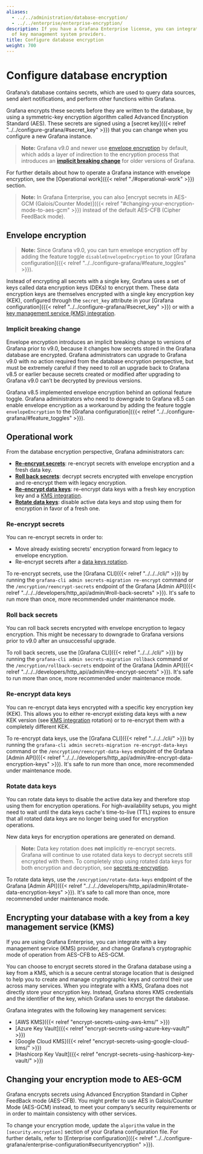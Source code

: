 ```yaml
---
aliases:
  - ../../administration/database-encryption/
  - ../../enterprise/enterprise-encryption/
description: If you have a Grafana Enterprise license, you can integrate with a variety
  of key management system providers.
title: Configure database encryption
weight: 700
---
```


# Configure database encryption

Grafana’s database contains secrets, which are used to query data sources, send alert notifications, and perform other functions within Grafana.

Grafana encrypts these secrets before they are written to the database, by using a symmetric-key encryption algorithm called Advanced Encryption Standard (AES). These secrets are signed using a [secret key]({{< relref "../../configure-grafana/#secret_key" >}}) that you can change when you configure a new Grafana instance.

> **Note:** Grafana v9.0 and newer use [envelope encryption](#envelope-encryption) by default, which adds a layer of indirection to the encryption process that introduces an [**implicit breaking change**](#implicit-breaking-change) for older versions of Grafana.

For further details about how to operate a Grafana instance with envelope encryption, see the [Operational work]({{< relref "./#operational-work" >}}) section.

> **Note:** In Grafana Enterprise, you can also [encrypt secrets in AES-GCM (Galois/Counter Mode)]({{< relref "#changing-your-encryption-mode-to-aes-gcm" >}}) instead of the default AES-CFB (Cipher FeedBack mode).

## Envelope encryption

> **Note:** Since Grafana v9.0, you can turn envelope encryption off by adding the feature toggle `disableEnvelopeEncryption` to your [Grafana configuration]({{< relref "../../configure-grafana/#feature_toggles" >}}).

Instead of encrypting all secrets with a single key, Grafana uses a set of keys called data encryption keys (DEKs) to encrypt them. These data encryption keys are themselves encrypted with a single key encryption key (KEK), configured through the `secret_key` attribute in your
[Grafana configuration]({{< relref "../../configure-grafana/#secret_key" >}}) or with a [key management service (KMS) integration](#kms-integration).

### Implicit breaking change

Envelope encryption introduces an implicit breaking change to versions of Grafana prior to v9.0, because it changes how secrets stored in the Grafana database are encrypted. Grafana administrators can upgrade to Grafana v9.0 with no action required from the database encryption perspective, but must be extremely careful if they need to roll an upgrade back to Grafana v8.5 or earlier because secrets created or modified after upgrading to Grafana v9.0 can’t be decrypted by previous versions.

Grafana v8.5 implemented envelope encryption behind an optional feature toggle. Grafana administrators who need to downgrade to Grafana v8.5 can enable envelope encryption as a workaround by adding the feature toggle `envelopeEncryption` to the [Grafana configuration]({{< relref "../../configure-grafana/#feature_toggles" >}}).

## Operational work

From the database encryption perspective, Grafana administrators can:

- [**Re-encrypt secrets**](#re-encrypt-secrets): re-encrypt secrets with envelope encryption and a fresh data key.
- [**Roll back secrets**](#roll-back-secrets): decrypt secrets encrypted with envelope encryption and re-encrypt them with legacy encryption.
- [**Re-encrypt data keys**](#re-encrypt-data-keys): re-encrypt data keys with a fresh key encryption key and a [KMS integration](#kms-integration).
- [**Rotate data keys**](#rotate-data-keys): disable active data keys and stop using them for encryption in favor of a fresh one.

### Re-encrypt secrets

You can re-encrypt secrets in order to:

- Move already existing secrets' encryption forward from legacy to envelope encryption.
- Re-encrypt secrets after a [data keys rotation](#rotate-data-keys).

To re-encrypt secrets, use the [Grafana CLI]({{< relref "../../../cli/" >}}) by running the `grafana-cli admin secrets-migration re-encrypt` command or the `/encryption/reencrypt-secrets` endpoint of the Grafana [Admin API]({{< relref "../../../developers/http_api/admin/#roll-back-secrets" >}}). It's safe to run more than once, more recommended under maintenance mode.

### Roll back secrets

You can roll back secrets encrypted with envelope encryption to legacy encryption. This might be necessary to downgrade to Grafana versions prior to v9.0 after an unsuccessful upgrade.

To roll back secrets, use the [Grafana CLI]({{< relref "../../../cli/" >}}) by running the `grafana-cli admin secrets-migration rollback` command or the `/encryption/rollback-secrets` endpoint of the Grafana [Admin API]({{< relref "../../../developers/http_api/admin/#re-encrypt-secrets" >}}). It's safe to run more than once, more recommended under maintenance mode.

### Re-encrypt data keys

You can re-encrypt data keys encrypted with a specific key encryption key (KEK). This allows you to either re-encrypt existing data keys with a new KEK version (see [KMS integration](#kms-integration) rotation) or to re-encrypt them with a completely different KEK.

To re-encrypt data keys, use the [Grafana CLI]({{< relref "../../../cli/" >}}) by running the `grafana-cli admin secrets-migration re-encrypt-data-keys` command or the `/encryption/reencrypt-data-keys` endpoint of the Grafana [Admin API]({{< relref "../../../developers/http_api/admin/#re-encrypt-data-encryption-keys" >}}). It's safe to run more than once, more recommended under maintenance mode.

### Rotate data keys

You can rotate data keys to disable the active data key and therefore stop using them for encryption operations. For high-availability setups, you might need to wait until the data keys cache's time-to-live (TTL) expires to ensure that all rotated data keys are no longer being used for encryption operations.

New data keys for encryption operations are generated on demand.

> **Note:** Data key rotation does **not** implicitly re-encrypt secrets. Grafana will continue to use rotated data keys to decrypt
> secrets still encrypted with them. To completely stop using
> rotated data keys for both encryption and decryption, see [secrets re-encryption](#re-encrypt-secrets).

To rotate data keys, use the `/encryption/rotate-data-keys` endpoint of the Grafana [Admin API]({{< relref "../../../developers/http_api/admin/#rotate-data-encryption-keys" >}}). It's safe to call more than once, more recommended under maintenance mode.

## Encrypting your database with a key from a key management service (KMS)

If you are using Grafana Enterprise, you can integrate with a key management service (KMS) provider, and change Grafana’s cryptographic mode of operation from AES-CFB to AES-GCM.

You can choose to encrypt secrets stored in the Grafana database using a key from a KMS, which is a secure central storage location that is designed to help you to create and manage cryptographic keys and control their use across many services. When you integrate with a KMS, Grafana does not directly store your encryption key. Instead, Grafana stores KMS credentials and the identifier of the key, which Grafana uses to encrypt the database.

Grafana integrates with the following key management services:

- [AWS KMS]({{< relref "encrypt-secrets-using-aws-kms/" >}})
- [Azure Key Vault]({{< relref "encrypt-secrets-using-azure-key-vault/" >}})
- [Google Cloud KMS]({{< relref "encrypt-secrets-using-google-cloud-kms/" >}})
- [Hashicorp Key Vault]({{< relref "encrypt-secrets-using-hashicorp-key-vault/" >}})

## Changing your encryption mode to AES-GCM

Grafana encrypts secrets using Advanced Encryption Standard in Cipher FeedBack mode (AES-CFB). You might prefer to use AES in Galois/Counter Mode (AES-GCM) instead, to meet your company’s security requirements or in order to maintain consistency with other services.

To change your encryption mode, update the `algorithm` value in the `[security.encryption]` section of your Grafana configuration file. For further details, refer to [Enterprise configuration]({{< relref "../../configure-grafana/enterprise-configuration#securityencryption" >}}).
